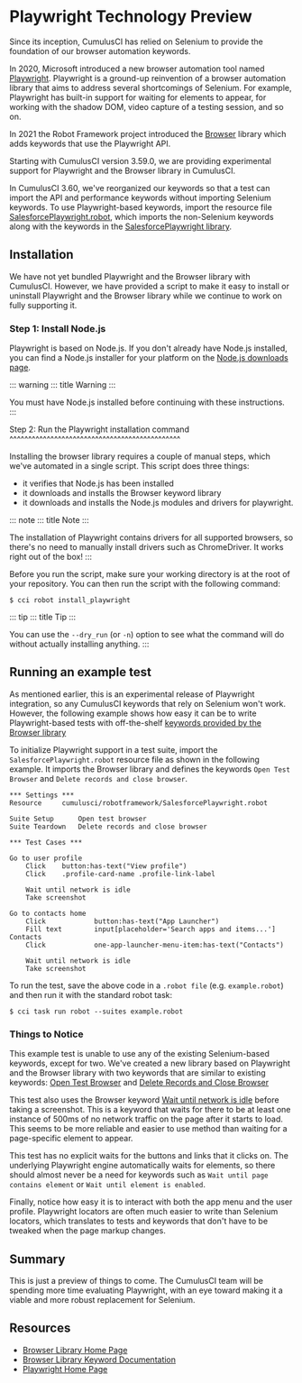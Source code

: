 # Playwright Technology Preview

Since its inception, CumulusCI has relied on Selenium to provide the
foundation of our browser automation keywords.

In 2020, Microsoft introduced a new browser automation tool named
[Playwright](https://playwright.dev/). Playwright is a ground-up
reinvention of a browser automation library that aims to address several
shortcomings of Selenium. For example, Playwright has built-in support
for waiting for elements to appear, for working with the shadow DOM,
video capture of a testing session, and so on.

In 2021 the Robot Framework project introduced the
[Browser](https://robotframework-browser.org/) library which adds
keywords that use the Playwright API.

Starting with CumulusCI version 3.59.0, we are providing experimental
support for Playwright and the Browser library in CumulusCI.

In CumulusCI 3.60, we've reorganized our keywords so that a test can
import the API and performance keywords without importing Selenium
keywords. To use Playwright-based keywords, import the resource file
[SalesforcePlaywright.robot](Keywords.html#file-cumulusci/robotframework/SalesforcePlaywright.robot),
which imports the non-Selenium keywords along with the keywords in the
[SalesforcePlaywright
library](Keywords.html#file-cumulusci.robotframework.SalesforcePlaywright).

## Installation

We have not yet bundled Playwright and the Browser library with
CumulusCI. However, we have provided a script to make it easy to install
or uninstall Playwright and the Browser library while we continue to
work on fully supporting it.

### Step 1: Install Node.js

Playwright is based on Node.js. If you don't already have Node.js
installed, you can find a Node.js installer for your platform on the
[Node.js downloads page](https://nodejs.org/en/download/).

::: warning
::: title
Warning
:::

You must have Node.js installed before continuing with these
instructions.
:::

Step 2: Run the Playwright installation command
\^\^\^\^\^\^\^\^\^\^\^\^\^\^\^\^\^\^\^\^\^\^\^\^\^\^\^\^\^\^\^\^\^\^\^\^\^\^\^\^\^\^\^\^\^\^

Installing the browser library requires a couple of manual steps, which
we've automated in a single script. This script does three things:

-   it verifies that Node.js has been installed
-   it downloads and installs the Browser keyword library
-   it downloads and installs the Node.js modules and drivers for
    playwright.

::: note
::: title
Note
:::

The installation of Playwright contains drivers for all supported
browsers, so there's no need to manually install drivers such as
ChromeDriver. It works right out of the box!
:::

Before you run the script, make sure your working directory is at the
root of your repository. You can then run the script with the following
command:

```console
$ cci robot install_playwright
```

::: tip
::: title
Tip
:::

You can use the `--dry_run` (or `-n`) option to see what the command
will do without actually installing anything.
:::

## Running an example test

As mentioned earlier, this is an experimental release of Playwright
integration, so any CumulusCI keywords that rely on Selenium won't
work. However, the following example shows how easy it can be to write
Playwright-based tests with off-the-shelf [keywords provided by the
Browser
library](https://marketsquare.github.io/robotframework-browser/Browser.html)

To initialize Playwright support in a test suite, import the
`SalesforcePlaywright.robot` resource file as shown in the following
example. It imports the Browser library and defines the keywords
`Open Test Browser` and `Delete records and close browser`.

```robotframework
*** Settings ***
Resource     cumulusci/robotframework/SalesforcePlaywright.robot

Suite Setup      Open test browser
Suite Teardown   Delete records and close browser

*** Test Cases ***

Go to user profile
    Click    button:has-text("View profile")
    Click    .profile-card-name .profile-link-label

    Wait until network is idle
    Take screenshot

Go to contacts home
    Click            button:has-text("App Launcher")
    Fill text        input[placeholder='Search apps and items...']  Contacts
    Click            one-app-launcher-menu-item:has-text("Contacts")

    Wait until network is idle
    Take screenshot
```

To run the test, save the above code in a `.robot file` (e.g.
`example.robot`) and then run it with the standard robot task:

```console
$ cci task run robot --suites example.robot
```

### Things to Notice

This example test is unable to use any of the existing Selenium-based
keywords, except for two. We've created a new library based on
Playwright and the Browser library with two keywords that are similar to
existing keywords: [Open Test
Browser](Keywords.html#SalesforcePlaywright.Open%20Test%20Browser) and
[Delete Records and Close
Browser](Keywords.html#SalesforcePlaywright.Delete%20Records%20And%20Close%20Browser)

This test also uses the Browser keyword [Wait until network is
idle](https://marketsquare.github.io/robotframework-browser/Browser.html#Wait%20Until%20Network%20Is%20Idle)
before taking a screenshot. This is a keyword that waits for there to be
at least one instance of 500ms of no network traffic on the page after
it starts to load. This seems to be more reliable and easier to use
method than waiting for a page-specific element to appear.

This test has no explicit waits for the buttons and links that it clicks
on. The underlying Playwright engine automatically waits for elements,
so there should almost never be a need for keywords such as
`Wait until page contains element` or `Wait until element is enabled`.

Finally, notice how easy it is to interact with both the app menu and
the user profile. Playwright locators are often much easier to write
than Selenium locators, which translates to tests and keywords that
don't have to be tweaked when the page markup changes.

## Summary

This is just a preview of things to come. The CumulusCI team will be
spending more time evaluating Playwright, with an eye toward making it a
viable and more robust replacement for Selenium.

## Resources

-   [Browser Library Home Page](https://robotframework-browser.org/)
-   [Browser Library Keyword
    Documentation](https://marketsquare.github.io/robotframework-browser/Browser.html)
-   [Playwright Home Page](https://playwright.dev)

